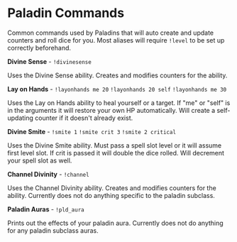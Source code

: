 # Paladin Commands

Common commands used by Paladins that will auto create and update counters and roll dice for you.
Most aliases will require `!level` to be set up correctly beforehand.

**Divine Sense** - `!divinesense`

Uses the Divine Sense ability. Creates and modifies counters for the ability.

**Lay on Hands** - `!layonhands me 20` `!layonhands 20 self` `!layonhands me 30`

Uses the Lay on Hands ability to heal yourself or a target. If "me" or "self" is in the arguments it will restore your own HP automatically. Will create a self-updating counter if it doesn't already exist.

**Divine Smite** - `!smite 1` `!smite crit 3` `!smite 2 critical`

Uses the Divine Smite ability. Must pass a spell slot level or it will assume first level slot. If crit is passed it will double the dice rolled. Will decrement your spell slot as well.

**Channel Divinity** - `!channel`

Uses the Channel Divinity ability. Creates and modifies counters for the ability. Currently does not do anything specific to the paladin subclass.

**Paladin Auras** - `!pld_aura`

Prints out the effects of your paladin aura. Currently does not do anything for any paladin subclass auras.